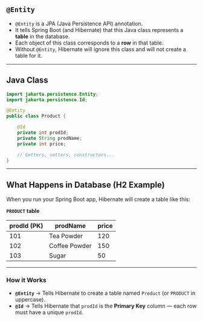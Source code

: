 ## **`@Entity`**

* `@Entity` is a JPA (Java Persistence API) annotation.
* It tells Spring Boot (and Hibernate) that this Java class represents a **table** in the database.
* Each object of this class corresponds to a **row** in that table.
* Without `@Entity`, Hibernate will ignore this class and will not create a table for it.

---

## **Java Class**

```java
import jakarta.persistence.Entity;
import jakarta.persistence.Id;

@Entity
public class Product {

    @Id
    private int prodId;
    private String prodName;
    private int price;

    // Getters, setters, constructors...
}
```
---

## **What Happens in Database (H2 Example)**

When you run your Spring Boot app, Hibernate will create a table like this:

**`PRODUCT` table**

| prodId (PK) | prodName      | price |
| ----------- | ------------- | ----- |
| 101         | Tea Powder    | 120   |
| 102         | Coffee Powder | 150   |
| 103         | Sugar         | 50    |

---

### **How it Works**

* **`@Entity`** → Tells Hibernate to create a table named `Product` (or `PRODUCT` in uppercase).
* **`@Id`** → Tells Hibernate that `prodId` is the **Primary Key** column — each row must have a unique `prodId`.
